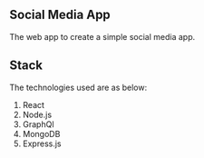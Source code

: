 ## Social Media App
The web app to create a simple social media app.

## Stack
The technologies used are as below:
1. React
2. Node.js
3. GraphQl
4. MongoDB
5. Express.js